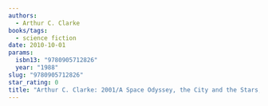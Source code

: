 ```yaml
---
authors:
  - Arthur C. Clarke
books/tags:
  - science fiction
date: 2010-10-01
params:
  isbn13: "9780905712826"
  year: "1988"
slug: "9780905712826"
star_rating: 0
title: "Arthur C. Clarke: 2001/A Space Odyssey, the City and the Stars, the Deep Range, a Fall of Moondust, Rendezvous With Rama"
---
```


<!--more-->
